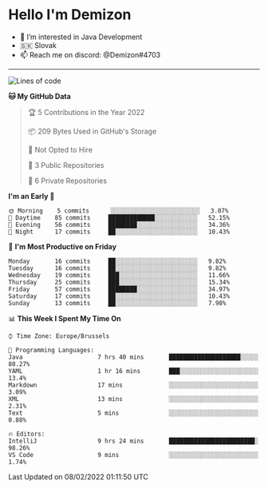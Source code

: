 # Hello I'm Demizon
- 👀 I’m interested in Java Development
- 🇸🇰 Slovak
- 📫 Reach me on discord: @Demizon#4703
<hr>

<!--START_SECTION:waka-->
![Lines of code](https://img.shields.io/badge/From%20Hello%20World%20I%27ve%20Written-11%20Thousand%20lines%20of%20code-blue)

**🐱 My GitHub Data** 

> 🏆 5 Contributions in the Year 2022
 > 
> 📦 209 Bytes Used in GitHub's Storage 
 > 
> 🚫 Not Opted to Hire
 > 
> 📜 3 Public Repositories 
 > 
> 🔑 6 Private Repositories  
 > 
**I'm an Early 🐤** 

```text
🌞 Morning    5 commits      ░░░░░░░░░░░░░░░░░░░░░░░░░   3.07% 
🌆 Daytime    85 commits     █████████████░░░░░░░░░░░░   52.15% 
🌃 Evening    56 commits     ████████░░░░░░░░░░░░░░░░░   34.36% 
🌙 Night      17 commits     ██░░░░░░░░░░░░░░░░░░░░░░░   10.43%

```
📅 **I'm Most Productive on Friday** 

```text
Monday       16 commits     ██░░░░░░░░░░░░░░░░░░░░░░░   9.82% 
Tuesday      16 commits     ██░░░░░░░░░░░░░░░░░░░░░░░   9.82% 
Wednesday    19 commits     ███░░░░░░░░░░░░░░░░░░░░░░   11.66% 
Thursday     25 commits     ███░░░░░░░░░░░░░░░░░░░░░░   15.34% 
Friday       57 commits     ████████░░░░░░░░░░░░░░░░░   34.97% 
Saturday     17 commits     ██░░░░░░░░░░░░░░░░░░░░░░░   10.43% 
Sunday       13 commits     ██░░░░░░░░░░░░░░░░░░░░░░░   7.98%

```


📊 **This Week I Spent My Time On** 

```text
⌚︎ Time Zone: Europe/Brussels

💬 Programming Languages: 
Java                     7 hrs 40 mins       ████████████████████░░░░░   80.27% 
YAML                     1 hr 16 mins        ███░░░░░░░░░░░░░░░░░░░░░░   13.4% 
Markdown                 17 mins             ░░░░░░░░░░░░░░░░░░░░░░░░░   3.09% 
XML                      13 mins             ░░░░░░░░░░░░░░░░░░░░░░░░░   2.31% 
Text                     5 mins              ░░░░░░░░░░░░░░░░░░░░░░░░░   0.88%

🔥 Editors: 
IntelliJ                 9 hrs 24 mins       ████████████████████████░   98.26% 
VS Code                  9 mins              ░░░░░░░░░░░░░░░░░░░░░░░░░   1.74%

```


 Last Updated on 08/02/2022 01:11:50 UTC
<!--END_SECTION:waka-->
